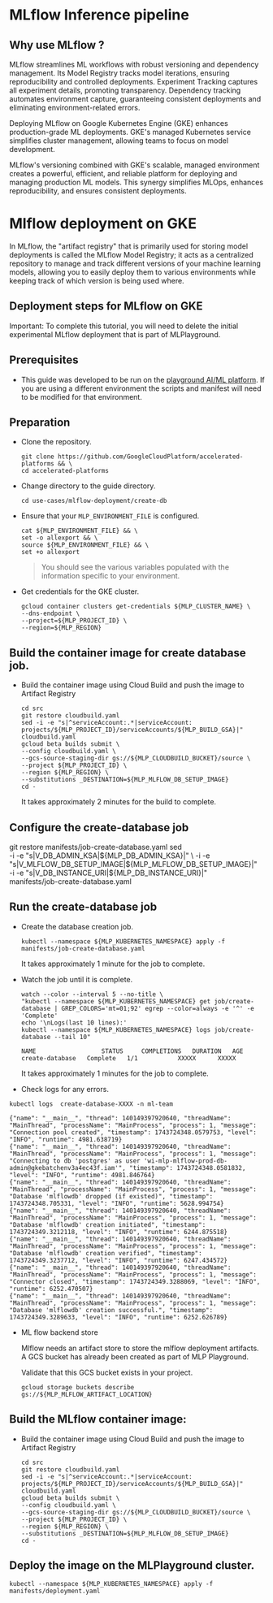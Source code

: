 # MLflow Inference pipeline

## Why use MLflow ?

MLflow streamlines ML workflows with robust versioning and dependency
management. Its Model Registry tracks model iterations, ensuring reproducibility
and controlled deployments. Experiment Tracking captures all experiment details,
promoting transparency. Dependency tracking automates environment capture,
guaranteeing consistent deployments and eliminating environment-related errors.

Deploying MLflow on Google Kubernetes Engine (GKE) enhances production-grade ML
deployments. GKE's managed Kubernetes service simplifies cluster management,
allowing teams to focus on model development.

MLflow's versioning combined with GKE's scalable, managed environment creates a
powerful, efficient, and reliable platform for deploying and managing production
ML models. This synergy simplifies MLOps, enhances reproducibility, and ensures
consistent deployments.

# Mlflow deployment on GKE

In MLflow, the "artifact registry" that is primarily used for storing model
deployments is called the MLflow Model Registry; it acts as a centralized
repository to manage and track different versions of your machine learning
models, allowing you to easily deploy them to various environments while keeping
track of which version is being used where.

## Deployment steps for MLflow on GKE

Important: To complete this tutorial, you will need to delete the initial
experimental MLflow deployment that is part of MLPlayground.

## Prerequisites

- This guide was developed to be run on the
  [playground AI/ML platform](/platforms/gke-aiml/playground/README.md). If you
  are using a different environment the scripts and manifest will need to be
  modified for that environment.

## Preparation

- Clone the repository.

  ```shell
  git clone https://github.com/GoogleCloudPlatform/accelerated-platforms && \
  cd accelerated-platforms
  ```

- Change directory to the guide directory.

  ```shell
  cd use-cases/mlflow-deployment/create-db
  ```

- Ensure that your `MLP_ENVIRONMENT_FILE` is configured.

  ```shell
  cat ${MLP_ENVIRONMENT_FILE} && \
  set -o allexport && \
  source ${MLP_ENVIRONMENT_FILE} && \
  set +o allexport
  ```

  > You should see the various variables populated with the information specific
  > to your environment.

- Get credentials for the GKE cluster.

  ```shell
  gcloud container clusters get-credentials ${MLP_CLUSTER_NAME} \
  --dns-endpoint \
  --project=${MLP_PROJECT_ID} \
  --region=${MLP_REGION}
  ```

## Build the container image for create database job.

- Build the container image using Cloud Build and push the image to Artifact
  Registry

  ```shell
  cd src
  git restore cloudbuild.yaml
  sed -i -e "s|^serviceAccount:.*|serviceAccount: projects/${MLP_PROJECT_ID}/serviceAccounts/${MLP_BUILD_GSA}|" cloudbuild.yaml
  gcloud beta builds submit \
  --config cloudbuild.yaml \
  --gcs-source-staging-dir gs://${MLP_CLOUDBUILD_BUCKET}/source \
  --project ${MLP_PROJECT_ID} \
  --region ${MLP_REGION} \
  --substitutions _DESTINATION=${MLP_MLFLOW_DB_SETUP_IMAGE}
  cd -
  ```

  It takes approximately 2 minutes for the build to complete.

## Configure the create-database job

git restore manifests/job-create-database.yaml sed \
-i -e "s|V_DB_ADMIN_KSA|${MLP_DB_ADMIN_KSA}|" \
-i -e "s|V_MLFLOW_DB_SETUP_IMAGE|${MLP_MLFLOW_DB_SETUP_IMAGE}|"
\
-i -e "s|V_DB_INSTANCE_URI|${MLP_DB_INSTANCE_URI}|" \
manifests/job-create-database.yaml

## Run the create-database job

- Create the database creation job.

  ```shell
  kubectl --namespace ${MLP_KUBERNETES_NAMESPACE} apply -f manifests/job-create-database.yaml
  ```

  It takes approximately 1 minute for the job to complete.

- Watch the job until it is complete.

  ```shell
  watch --color --interval 5 --no-title \
  "kubectl --namespace ${MLP_KUBERNETES_NAMESPACE} get job/create-database | GREP_COLORS='mt=01;92' egrep --color=always -e '^' -e 'Complete'
  echo '\nLogs(last 10 lines):'
  kubectl --namespace ${MLP_KUBERNETES_NAMESPACE} logs job/create-database --tail 10"
  ```

  ```
  NAME                  STATUS     COMPLETIONS   DURATION   AGE
  create-database   Complete   1/1           XXXXX      XXXXX
  ```

  It takes approximately 1 minutes for the job to complete.

- Check logs for any errors.

```
kubectl logs  create-database-XXXX -n ml-team
```

```
{"name": "__main__", "thread": 140149397920640, "threadName": "MainThread", "processName": "MainProcess", "process": 1, "message": "Connection pool created", "timestamp": 1743724348.0579753, "level": "INFO", "runtime": 4981.638719}
{"name": "__main__", "thread": 140149397920640, "threadName": "MainThread", "processName": "MainProcess", "process": 1, "message": "Connecting to db 'postgres' as user 'wi-mlp-mlflow-prod-db-admin@gkebatchenv3a4ec43f.iam'", "timestamp": 1743724348.0581832, "level": "INFO", "runtime": 4981.846764}
{"name": "__main__", "thread": 140149397920640, "threadName": "MainThread", "processName": "MainProcess", "process": 1, "message": "Database 'mlflowdb' dropped (if existed)", "timestamp": 1743724348.705331, "level": "INFO", "runtime": 5628.994754}
{"name": "__main__", "thread": 140149397920640, "threadName": "MainThread", "processName": "MainProcess", "process": 1, "message": "Database 'mlflowdb' creation initiated", "timestamp": 1743724349.3212118, "level": "INFO", "runtime": 6244.875518}
{"name": "__main__", "thread": 140149397920640, "threadName": "MainThread", "processName": "MainProcess", "process": 1, "message": "Database 'mlflowdb' creation verified", "timestamp": 1743724349.3237712, "level": "INFO", "runtime": 6247.434572}
{"name": "__main__", "thread": 140149397920640, "threadName": "MainThread", "processName": "MainProcess", "process": 1, "message": "Connector closed", "timestamp": 1743724349.3288069, "level": "INFO", "runtime": 6252.470507}
{"name": "__main__", "thread": 140149397920640, "threadName": "MainThread", "processName": "MainProcess", "process": 1, "message": "Database 'mlflowdb' creation successful.", "timestamp": 1743724349.3289633, "level": "INFO", "runtime": 6252.626789}
```

- ML flow backend store

  Mlflow needs an artifact store to store the mlflow deployment artifacts. A GCS
  bucket has already been created as part of MLP Playground.

  Validate that this GCS bucket exists in your project.

  ```shell
  gcloud storage buckets describe gs://${MLP_MLFLOW_ARTIFACT_LOCATION}
  ```

## Build the MLflow container image:

- Build the container image using Cloud Build and push the image to Artifact
  Registry

  ```shell
  cd src
  git restore cloudbuild.yaml
  sed -i -e "s|^serviceAccount:.*|serviceAccount: projects/${MLP_PROJECT_ID}/serviceAccounts/${MLP_BUILD_GSA}|" cloudbuild.yaml
  gcloud beta builds submit \
  --config cloudbuild.yaml \
  --gcs-source-staging-dir gs://${MLP_CLOUDBUILD_BUCKET}/source \
  --project ${MLP_PROJECT_ID} \
  --region ${MLP_REGION} \
  --substitutions _DESTINATION=${MLP_MLFLOW_DB_SETUP_IMAGE}
  cd -
  ```

## Deploy the image on the MLPlayground cluster.

```shell
kubectl --namespace ${MLP_KUBERNETES_NAMESPACE} apply -f manifests/deployment.yaml
```
